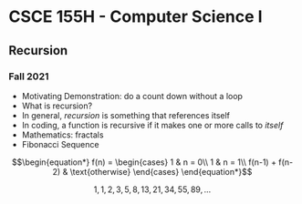 
# CSCE 155H - Computer Science I
## Recursion
### Fall 2021

* Motivating Demonstration: do a count down without a loop
* What is recursion?
* In general, *recursion* is something that references itself
* In coding, a function is recursive if it makes one or more calls to *itself*
* Mathematics: fractals
* Fibonacci Sequence

$$\begin{equation*}
    f(n) = \begin{cases}
               1               & n = 0\\
               1               & n = 1\\
               f(n-1) + f(n-2) & \text{otherwise}
           \end{cases}
\end{equation*}$$

$$1, 1, 2, 3, 5, 8, 13, 21, 34, 55, 89, ...$$
